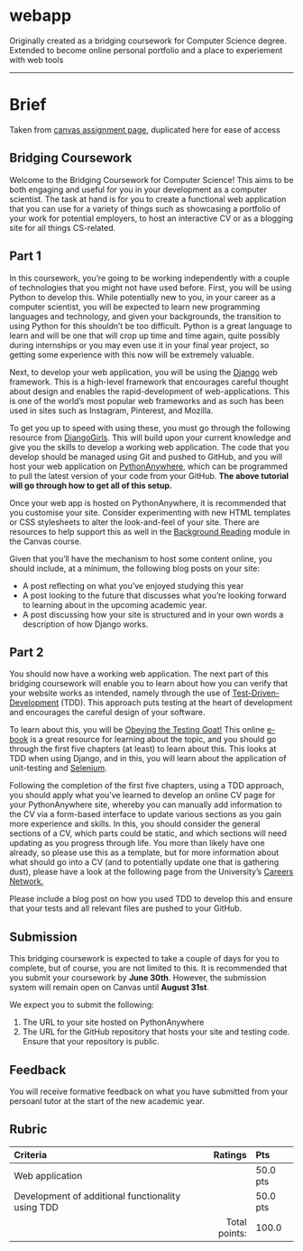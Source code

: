 # webapp
Originally created as a bridging coursework for Computer Science degree. Extended to become online personal portfolio and a place to experiement with web tools

___

# Brief
Taken from [canvas assignment page](https://canvas.bham.ac.uk/courses/43170/assignments/221758), duplicated here for ease of access

## Bridging Coursework

Welcome to the Bridging Coursework for Computer Science! This aims to be both engaging and useful for you in your development as a computer scientist. The task at hand is for you to create a functional web application that you can use for a variety of things such as showcasing a portfolio of your work for potential employers, to host an interactive CV or as a blogging site for all things CS-related.

## Part 1 

In this coursework, you’re going to be working independently with a couple of technologies that you might not have used before. First, you will be using Python to develop this. While potentially new to you, in your career as a computer scientist, you will be expected to learn new programming languages and technology, and given your backgrounds, the transition to using Python for this shouldn’t be too difficult. Python is a great language to learn and will be one that will crop up time and time again, quite possibly during internships or you may even use it in your final year project, so getting some experience with this now will be extremely valuable.

Next, to develop your web application, you will be using the [Django](https://www.djangoproject.com/) web framework. This is a high-level framework that encourages careful thought about design and enables the rapid-development of web-applications. This is one of the world’s most popular web frameworks and as such has been used in sites such as Instagram, Pinterest, and Mozilla.

To get you up to speed with using these, you must go through the following resource from [DjangoGirls](https://tutorial.djangogirls.org/en/). This will build upon your current knowledge and give you the skills to develop a working web application. The code that you develop should be managed using Git and pushed to GitHub, and you will host your web application on [PythonAnywhere](http://www.pythonanywhere.com/), which can be programmed to pull the latest version of your code from your GitHub. **The above tutorial will go through how to get all of this setup.**

 Once your web app is hosted on PythonAnywhere, it is recommended that you customise your site. Consider experimenting with new HTML templates or CSS stylesheets to alter the look-and-feel of your site. There are resources to help support this as well in the [Background Reading](https://canvas.bham.ac.uk/courses/43170/modules) module in the Canvas course.

 Given that you’ll have the mechanism to host some content online, you should include, at a minimum, the following blog posts on your site:

- A post reflecting on what you’ve enjoyed studying this year
- A post looking to the future that discusses what you’re looking forward to learning about in the upcoming academic year.
- A post discussing how your site is structured and in your own words a description of how Django works.
 
## Part 2 

You should now have a working web application. The next part of this bridging coursework will enable you to learn about how you can verify that your website works as intended, namely through the use of [Test-Driven-Development](http://agiledata.org/essays/tdd.html) (TDD). This approach puts testing at the heart of development and encourages the careful design of your software.

To learn about this, you will be [Obeying the Testing Goat!](https://www.obeythetestinggoat.com/) This online [e-book](https://www.obeythetestinggoat.com/book/preface.html) is a great resource for learning about the topic, and you should go through the first five chapters (at least) to learn about this. This looks at TDD when using Django, and in this, you will learn about the application of unit-testing and [Selenium](https://www.selenium.dev/).

Following the completion of the first five chapters, using a TDD approach, you should apply what you’ve learned to develop an online CV page for your PythonAnywhere site, whereby you can manually add information to the CV via a form-based interface to update various sections as you gain more experience and skills. In this, you should consider the general sections of a CV, which parts could be static, and which sections will need updating as you progress through life. You more than likely have one already, so please use this as a template, but for more information about what should go into a CV (and to potentially update one that is gathering dust), please have a look at the following page from the University’s [Careers Network.](https://intranet.birmingham.ac.uk/as/employability/careers/apply/cv/index.aspx)

Please include a blog post on how you used TDD to develop this and ensure that your tests and all relevant files are pushed to your GitHub.

## Submission

This bridging coursework is expected to take a couple of days for you to complete, but of course, you are not limited to this. It is recommended that you submit your coursework by **June 30th**. However, the submission system will remain open on Canvas until **August 31st**.

We expect you to submit the following:

1. The URL to your site hosted on PythonAnywhere
2. The URL for the GitHub repository that hosts your site and testing code. Ensure that your repository is public.

## Feedback

You will receive formative feedback on what you have submitted from your persoanl tutor at the start of the new academic year. 

## Rubric

 Criteria | Ratings | Pts |
:-------- | -------:|:--- |
Web application | | 50.0 pts
Development of additional functionality using TDD | | 50.0 pts
| | Total points: | 100.0
